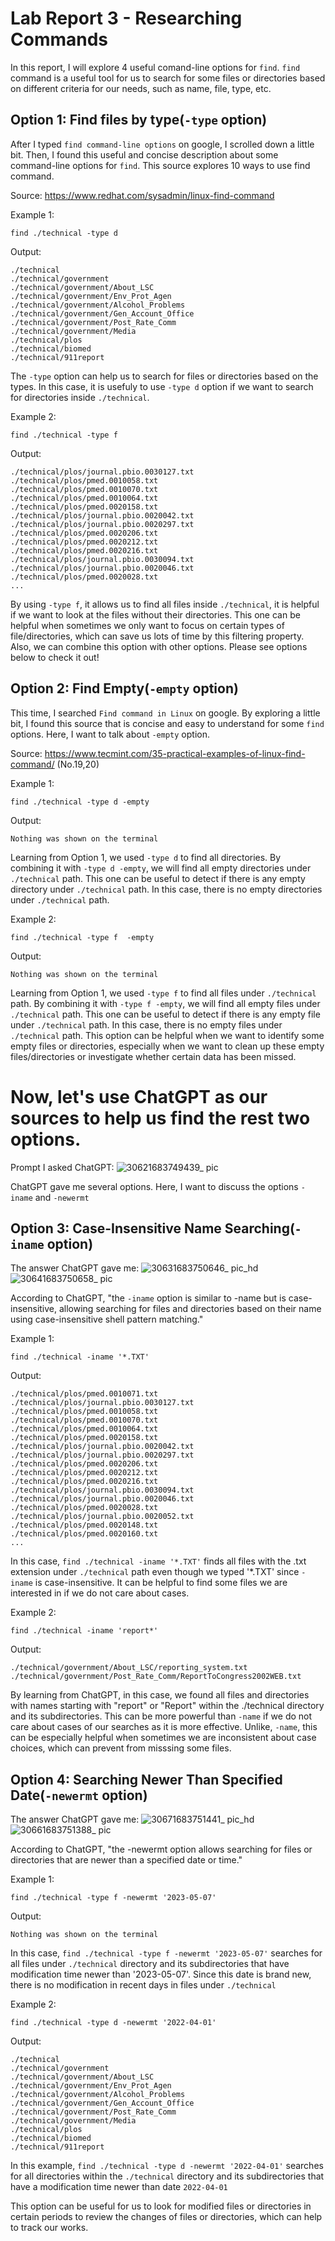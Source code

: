 # Lab Report 3 - Researching Commands
In this report, I will explore 4 useful comand-line options for `find`. `find` command is a useful tool for us to search for some files or directories based on different criteria for our needs, such as name, file, type, etc.

## Option 1: Find files by type(`-type` option)

After I typed `find command-line options` on google, I scrolled down a little bit. Then, I found this useful and concise description about some command-line options for `find`. This source explores 10 ways to use find command.

Source: https://www.redhat.com/sysadmin/linux-find-command

Example 1:

```
find ./technical -type d
```
Output:
```
./technical
./technical/government
./technical/government/About_LSC
./technical/government/Env_Prot_Agen
./technical/government/Alcohol_Problems
./technical/government/Gen_Account_Office
./technical/government/Post_Rate_Comm
./technical/government/Media
./technical/plos
./technical/biomed
./technical/911report
```
The `-type` option can help us to search for files or directories based on the types. In this case, it is usefuly to use `-type d` option if we want to search for directories inside `./technical`.

Example 2:

```
find ./technical -type f
```
Output:
```
./technical/plos/journal.pbio.0030127.txt
./technical/plos/pmed.0010058.txt
./technical/plos/pmed.0010070.txt
./technical/plos/pmed.0010064.txt
./technical/plos/pmed.0020158.txt
./technical/plos/journal.pbio.0020042.txt
./technical/plos/journal.pbio.0020297.txt
./technical/plos/pmed.0020206.txt
./technical/plos/pmed.0020212.txt
./technical/plos/pmed.0020216.txt
./technical/plos/journal.pbio.0030094.txt
./technical/plos/journal.pbio.0020046.txt
./technical/plos/pmed.0020028.txt
...
```
By using `-type f`, it allows us to find all files inside `./technical`, it is helpful if we want to look at the files without their directories. This one can be helpful when sometimes we only want to focus on certain types of file/directories, which can save us lots of time by this filtering property. Also, we can combine this option with other options. Please see options below to check it out!

## Option 2: Find Empty(`-empty` option)

This time, I searched `Find command in Linux` on google. By exploring a little bit, I found this source that is concise and easy to understand for some `find` options. Here, I want to talk about `-empty` option.

Source: https://www.tecmint.com/35-practical-examples-of-linux-find-command/  (No.19,20)

Example 1:

```
find ./technical -type d -empty
```

Output:
```
Nothing was shown on the terminal
```
Learning from Option 1, we used `-type d` to find all directories. By combining it with `-type d -empty`, we will find all empty directories under `./technical` path. This one can be useful to detect if there is any empty directory under `./technical` path. In this case, there is no empty directories under `./technical` path.

Example 2:

```
find ./technical -type f  -empty
```

Output:
```
Nothing was shown on the terminal
```
Learning from Option 1, we used `-type f` to find all files under `./technical` path. By combining it with `-type f -empty`, we will find all empty files under `./technical` path. This one can be useful to detect if there is any empty file under `./technical` path. In this case, there is no empty files under `./technical` path. This option can be helpful when we want to identify some empty files or directories, especially when we want to clean up these empty files/directories or investigate whether certain data has been missed.

# Now, let's use ChatGPT as our sources to help us find the rest two options.

Prompt I asked ChatGPT:
![30621683749439_ pic](https://github.com/MarcoSong1/cse15l-lab-reports/assets/129908756/f6ea2bef-55aa-419b-a59d-d0bd0675da54)

ChatGPT gave me several options. Here, I want to discuss the options `-iname` and `-newermt`

## Option 3: Case-Insensitive Name Searching(`-iname` option)
The answer ChatGPT gave me:
![30631683750646_ pic_hd](https://github.com/MarcoSong1/cse15l-lab-reports/assets/129908756/4f493fae-baf2-4250-b5fb-7fa31e52f7a8)
![30641683750658_ pic](https://github.com/MarcoSong1/cse15l-lab-reports/assets/129908756/29b80588-d4b5-437a-827b-1ac42e1ccee1)

According to ChatGPT, "the `-iname` option is similar to -name but is case-insensitive, allowing searching for files and directories based on their name using case-insensitive shell pattern matching."

Example 1:

```
find ./technical -iname '*.TXT'
```

Output:
```
./technical/plos/pmed.0010071.txt
./technical/plos/journal.pbio.0030127.txt
./technical/plos/pmed.0010058.txt
./technical/plos/pmed.0010070.txt
./technical/plos/pmed.0010064.txt
./technical/plos/pmed.0020158.txt
./technical/plos/journal.pbio.0020042.txt
./technical/plos/journal.pbio.0020297.txt
./technical/plos/pmed.0020206.txt
./technical/plos/pmed.0020212.txt
./technical/plos/pmed.0020216.txt
./technical/plos/journal.pbio.0030094.txt
./technical/plos/journal.pbio.0020046.txt
./technical/plos/pmed.0020028.txt
./technical/plos/journal.pbio.0020052.txt
./technical/plos/pmed.0020148.txt
./technical/plos/pmed.0020160.txt
...
```

In this case, `find ./technical -iname '*.TXT'` finds all files with the .txt extension under `./technical` path even though we typed '*.TXT' since `-iname` is case-insensitive. It can be helpful to find some files we are interested in if we do not care about cases.

Example 2:

```
find ./technical -iname 'report*'
```

Output:
```
./technical/government/About_LSC/reporting_system.txt
./technical/government/Post_Rate_Comm/ReportToCongress2002WEB.txt
```

By learning from ChatGPT, in this case, we found all files and directories with names starting with "report" or "Report" within the ./technical directory and its subdirectories. This can be more powerful than `-name` if we do not care about cases of our searches as it is more effective. Unlike, `-name`, this can be especially helpful when sometimes we are inconsistent about case choices, which can prevent from misssing some files.

## Option 4: Searching Newer Than Specified Date(`-newermt` option)
The answer ChatGPT gave me:
![30671683751441_ pic_hd](https://github.com/MarcoSong1/cse15l-lab-reports/assets/129908756/3906f521-c846-4314-b02a-5934e6703d7f)
![30661683751388_ pic](https://github.com/MarcoSong1/cse15l-lab-reports/assets/129908756/48c005df-c9c9-4910-a158-3fb034d8db6c)

According to ChatGPT, "the -newermt option allows searching for files or directories that are newer than a specified date or time."

Example 1:

```
find ./technical -type f -newermt '2023-05-07'
```

Output:
```
Nothing was shown on the terminal
```

In this case, `find ./technical -type f -newermt '2023-05-07'` searches for all files under `./technical` directory and its subdirectories that have modification time newer than '2023-05-07'. Since this date is brand new, there is no modification in recent days in files under
`./technical`

Example 2:

```
find ./technical -type d -newermt '2022-04-01'
```

Output:
```
./technical
./technical/government
./technical/government/About_LSC
./technical/government/Env_Prot_Agen
./technical/government/Alcohol_Problems
./technical/government/Gen_Account_Office
./technical/government/Post_Rate_Comm
./technical/government/Media
./technical/plos
./technical/biomed
./technical/911report
```

In this example, `find ./technical -type d -newermt '2022-04-01'` searches for all directories within the `./technical` directory and its subdirectories that have a modification time newer than date `2022-04-01`

This option can be useful for us to look for modified files or directories in certain periods to review the changes of files or directories, which can help to track our works.














